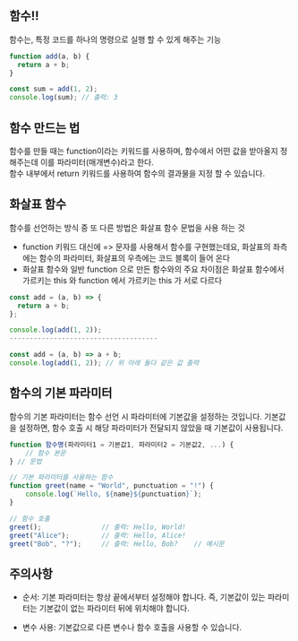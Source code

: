## 함수!!
함수는, 특정 코드를 하나의 명령으로 실행 할 수 있게 해주는 기능

```javascript
function add(a, b) {
  return a + b;
}

const sum = add(1, 2);
console.log(sum); // 출력: 3
```

## 함수 만드는 법
함수를 만들 때는 function이라는 키워드를 사용하며, 함수에서 어떤 값을 받아올지 정해주는데 이를 파라미터(매개변수)라고 한다.\
함수 내부에서 return 키워드를 사용하여 함수의 결과물을 지정 할 수 있습니다.

## 화살표 함수
함수를 선언하는 방식 중 또 다른 방법은 화살표 함수 문법을 사용 하는 것
+ function 키워드 대신에 => 문자를 사용해서 함수를 구현했는데요, 화살표의 좌측에는 함수의 파라미터, 화살표의 우측에는 코드 블록이 들어 온다
+ 화살표 함수와 일반 function 으로 만든 함수와의 주요 차이점은 화살표 함수에서 가르키는 this 와 function 에서 가르키는 this 가 서로 다르다
```javascript
const add = (a, b) => {
  return a + b;
};

console.log(add(1, 2)); 
-------------------------------------

const add = (a, b) => a + b;
console.log(add(1, 2)); // 위 아래 둘다 같은 값 출력
``` 
## 함수의 기본 파라미터
함수의 기본 파라미터는 함수 선언 시 파라미터에 기본값을 설정하는 것입니다. 기본값을 설정하면, 함수 호출 시 해당 파라미터가 전달되지 않았을 때 기본값이 사용됩니다.
```javascript
function 함수명(파라미터1 = 기본값1, 파라미터2 = 기본값2, ...) {
    // 함수 본문
} // 문법
```

```javascript
// 기본 파라미터를 사용하는 함수
function greet(name = "World", punctuation = "!") {
    console.log(`Hello, ${name}${punctuation}`);
}

// 함수 호출
greet();               // 출력: Hello, World!
greet("Alice");        // 출력: Hello, Alice!
greet("Bob", "?");     // 출력: Hello, Bob?    // 예시문
```
## 주의사항
+ 순서: 기본 파라미터는 항상 끝에서부터 설정해야 합니다. 즉, 기본값이 있는 파라미터는 기본값이 없는 파라미터 뒤에 위치해야 합니다.

+ 변수 사용: 기본값으로 다른 변수나 함수 호출을 사용할 수 있습니다.